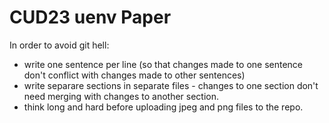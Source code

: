 # CUD23 uenv Paper

In order to avoid git hell:

* write one sentence per line (so that changes made to one sentence don't conflict with changes made to other sentences)
* write separare sections in separate files - changes to one section don't need merging with changes to another section.
* think long and hard before uploading jpeg and png files to the repo.
